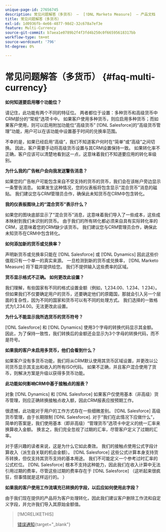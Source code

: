 ```yaml
---
unique-page-id: 27656745
description: 常见问题解答（多货币） —  [!DNL Marketo Measure]  — 产品文档
title: 常见问题解答（多货币）
exl-id: 1d0936fb-4e66-4877-98d2-32c678a7ef3e
feature: Multi-Currency
source-git-commit: b7aea1e0789b2f4f3fd4b250c0f66595618317bb
workflow-type: tm+mt
source-wordcount: '796'
ht-degree: 0%

---
```


# 常见问题解答（多货币） {#faq-multi-currency}

**如何知道要启用哪个功能位？**

请记住，此功能有两个不同的特征位。 两者都位于设置：多种货币和高级货币中CRM部分的“常规”选项卡中。 如果客户使用多种货币，则应启用多种货币；而如果客户使用，则可以启用附加功能位“高级货币” [!DNL Salesforce]的“高级货币管理”功能，用户可以在该功能中设置基于时间的兑换率范围。

不幸的是，如果已经启用“高级”，我们不知道客户何时在“简单”或“高级”之间切换。 因此，客户需要手动将高级货币设置与其CRM设置保持一致。 如果转化率不正确，客户应该可以清楚地看到这一点，这意味着我们不知道要应用的转化率级别。

**为什么我的广告帐户会向我发送警告消息？**

如果您的广告帐户可能包含来自不受支持的货币的货币，我们会在该帐户旁边显示一条警告消息。 如果发生这种情况，您的仪表板将包含显示“混合货币”消息的磁贴。 我们建议您与CRM管理员合作，确保此未知货币在CRM中包含转化。

**我的仪表板图块上的“混合货币”表示什么？**

如果您的图块底部显示了“混合货币”消息，这意味着我们导入了一些成本，这些成本映射到我们未识别的货币。 由于我们的所有转化都必须来自具有实际转化率的CRM，这意味着您的CRM缺少该货币。 我们建议您与CRM管理员合作，确保此未知货币在CRM中包含转化。

**如何添加新的货币或兑换率？**

声明新货币或兑换率只能在 [!DNL Salesforce] 或 [!DNL Dynamics] 因此这些价值观只有一个单一的真实来源。 一旦检测到新的货币或兑换率， [!DNL Marketo Measure] 将下载并提供给您。 我们不提供输入这些费率的区域。

**货币显示格式不正确。 如何更改此设置？**

我们理解，有些国家有不同的格式设置金额（例如，1,234.00、1.234、1 234）。 但如果我们不仅要确定用户的货币，还要确定他们的原籍国，那就会引入另一个层面的复杂性，因为不同的国家和货币可以有不同的处理方式。 我们选择的一致格式为1,234.00。无法更改此设置。

**为什么不能显示我所选货币的货币符号？**

[!DNL Salesforce] 和 [!DNL Dynamics] 使用3个字母的转换代码显示其金额。 因此，为了保持一致性，我们转换后的金额还会显示为3个字母的转换代码，而不是符号。

**如果我的客户未启用多货币，他们会看到什么？**

如果客户没有多货币功能，我们将从CRM默认使用其货币区域设置，并更改以公司货币显示其支出和收入的所有ISO代码。 如果不正确，并且客户混合使用了货币，则解决方案是升级以获得多货币功能。

**此功能如何影响CRM中基于接触点的报表？**

对象 [!DNL Dynamics] 和 [!DNL Salesforce] 如果客户仅使用基本（非高级）货币管理，则应正确转换接触点收入额，因此CRM报表应按预期工作。

很遗憾，此功能对于用户的工作方式存在一些细微差别。 [!DNL Salesforce] 高级货币管理，由于长期限制 [!DNL Salesforce]. 对于“我们在此情况下应做什么”，简单的答案是，我们使用基本（即非高级）“管理货币”选项卡中定义的统一汇率来换算收入金额。 换言之，我们完全忽视了过期的汇率，尽管客户定义了过期的汇率。

对于感兴趣的读者来说，这是为什么它如此奏效。 我们的接触点使用公式字段计算收入（派生自关联的机会金额）。 [!DNL Salesforce] 这些公式计算本身支持货币转换，但仅支持其货币支持的基本用途。 我们不可能定义一个参考过时汇率的公式栏位。 [!DNL Salesforce] 根本不支持这种能力，因此我们在收入计算中无法引用过期的费率，尽管这些过期的费率存在于 [!DNL Salesforce] （这听起来很疯狂，但事情就是这样运行的。 ）

**如果我的客户使用工作流填充已转换的字段，以后应如何使用此字段？**

由于我们现在提供的产品将为客户处理转化，因此我们建议客户删除工作流和自定义字段，并允许我们导入其原始金额值。

>[!MORELIKETHIS]
>
>[错误通知](/help/configuration-and-setup/getting-started-with-marketo-measure/error-notifications.md){target="_blank"}
